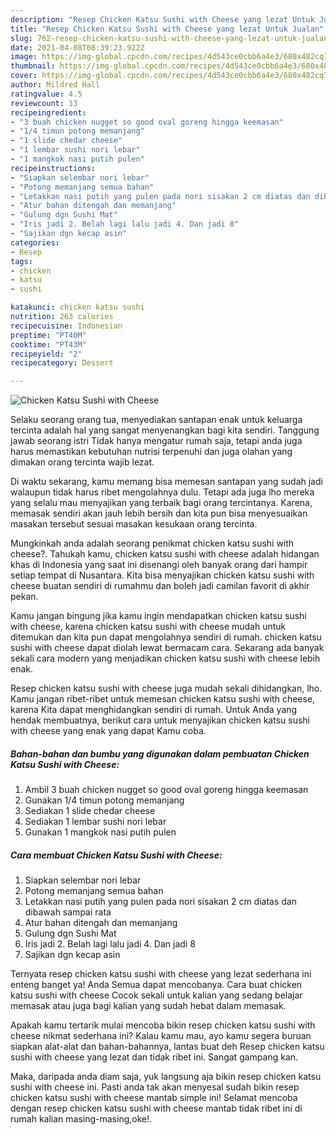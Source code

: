 ```yaml
---
description: "Resep Chicken Katsu Sushi with Cheese yang lezat Untuk Jualan"
title: "Resep Chicken Katsu Sushi with Cheese yang lezat Untuk Jualan"
slug: 762-resep-chicken-katsu-sushi-with-cheese-yang-lezat-untuk-jualan
date: 2021-04-08T08:39:23.922Z
image: https://img-global.cpcdn.com/recipes/4d543ce0cbb6a4e3/680x482cq70/chicken-katsu-sushi-with-cheese-foto-resep-utama.jpg
thumbnail: https://img-global.cpcdn.com/recipes/4d543ce0cbb6a4e3/680x482cq70/chicken-katsu-sushi-with-cheese-foto-resep-utama.jpg
cover: https://img-global.cpcdn.com/recipes/4d543ce0cbb6a4e3/680x482cq70/chicken-katsu-sushi-with-cheese-foto-resep-utama.jpg
author: Mildred Hall
ratingvalue: 4.5
reviewcount: 13
recipeingredient:
- "3 buah chicken nugget so good oval goreng hingga keemasan"
- "1/4 timun potong memanjang"
- "1 slide chedar cheese"
- "1 lembar sushi nori lebar"
- "1 mangkok nasi putih pulen"
recipeinstructions:
- "Siapkan selembar nori lebar"
- "Potong memanjang semua bahan"
- "Letakkan nasi putih yang pulen pada nori sisakan 2 cm diatas dan dibawah sampai rata"
- "Atur bahan ditengah dan memanjang"
- "Gulung dgn Sushi Mat"
- "Iris jadi 2. Belah lagi lalu jadi 4. Dan jadi 8"
- "Sajikan dgn kecap asin"
categories:
- Resep
tags:
- chicken
- katsu
- sushi

katakunci: chicken katsu sushi 
nutrition: 263 calories
recipecuisine: Indonesian
preptime: "PT40M"
cooktime: "PT43M"
recipeyield: "2"
recipecategory: Dessert

---
```



![Chicken Katsu Sushi with Cheese](https://img-global.cpcdn.com/recipes/4d543ce0cbb6a4e3/680x482cq70/chicken-katsu-sushi-with-cheese-foto-resep-utama.jpg)

Selaku seorang orang tua, menyediakan santapan enak untuk keluarga tercinta adalah hal yang sangat menyenangkan bagi kita sendiri. Tanggung jawab seorang istri Tidak hanya mengatur rumah saja, tetapi anda juga harus memastikan kebutuhan nutrisi terpenuhi dan juga olahan yang dimakan orang tercinta wajib lezat.

Di waktu  sekarang, kamu memang bisa memesan santapan yang sudah jadi walaupun tidak harus ribet mengolahnya dulu. Tetapi ada juga lho mereka yang selalu mau menyajikan yang terbaik bagi orang tercintanya. Karena, memasak sendiri akan jauh lebih bersih dan kita pun bisa menyesuaikan masakan tersebut sesuai masakan kesukaan orang tercinta. 



Mungkinkah anda adalah seorang penikmat chicken katsu sushi with cheese?. Tahukah kamu, chicken katsu sushi with cheese adalah hidangan khas di Indonesia yang saat ini disenangi oleh banyak orang dari hampir setiap tempat di Nusantara. Kita bisa menyajikan chicken katsu sushi with cheese buatan sendiri di rumahmu dan boleh jadi camilan favorit di akhir pekan.

Kamu jangan bingung jika kamu ingin mendapatkan chicken katsu sushi with cheese, karena chicken katsu sushi with cheese mudah untuk ditemukan dan kita pun dapat mengolahnya sendiri di rumah. chicken katsu sushi with cheese dapat diolah lewat bermacam cara. Sekarang ada banyak sekali cara modern yang menjadikan chicken katsu sushi with cheese lebih enak.

Resep chicken katsu sushi with cheese juga mudah sekali dihidangkan, lho. Kamu jangan ribet-ribet untuk memesan chicken katsu sushi with cheese, karena Kita dapat menghidangkan sendiri di rumah. Untuk Anda yang hendak membuatnya, berikut cara untuk menyajikan chicken katsu sushi with cheese yang enak yang dapat Kamu coba.

<!--inarticleads1-->

##### Bahan-bahan dan bumbu yang digunakan dalam pembuatan Chicken Katsu Sushi with Cheese:

1. Ambil 3 buah chicken nugget so good oval goreng hingga keemasan
1. Gunakan 1/4 timun potong memanjang
1. Sediakan 1 slide chedar cheese
1. Sediakan 1 lembar sushi nori lebar
1. Gunakan 1 mangkok nasi putih pulen




<!--inarticleads2-->

##### Cara membuat Chicken Katsu Sushi with Cheese:

1. Siapkan selembar nori lebar
1. Potong memanjang semua bahan
1. Letakkan nasi putih yang pulen pada nori sisakan 2 cm diatas dan dibawah sampai rata
1. Atur bahan ditengah dan memanjang
1. Gulung dgn Sushi Mat
1. Iris jadi 2. Belah lagi lalu jadi 4. Dan jadi 8
1. Sajikan dgn kecap asin




Ternyata resep chicken katsu sushi with cheese yang lezat sederhana ini enteng banget ya! Anda Semua dapat mencobanya. Cara buat chicken katsu sushi with cheese Cocok sekali untuk kalian yang sedang belajar memasak atau juga bagi kalian yang sudah hebat dalam memasak.

Apakah kamu tertarik mulai mencoba bikin resep chicken katsu sushi with cheese nikmat sederhana ini? Kalau kamu mau, ayo kamu segera buruan siapkan alat-alat dan bahan-bahannya, lantas buat deh Resep chicken katsu sushi with cheese yang lezat dan tidak ribet ini. Sangat gampang kan. 

Maka, daripada anda diam saja, yuk langsung aja bikin resep chicken katsu sushi with cheese ini. Pasti anda tak akan menyesal sudah bikin resep chicken katsu sushi with cheese mantab simple ini! Selamat mencoba dengan resep chicken katsu sushi with cheese mantab tidak ribet ini di rumah kalian masing-masing,oke!.

